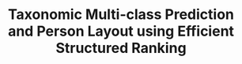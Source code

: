 ---
title: "Taxonomic Multi-class Prediction and Person Layout using Efficient Structured Ranking"
year: 2012
pdf_url: "http://www.robots.ox.ac.uk/~tvg/publications/2012/mittal12.pdf"
category: "vision"
author_list: "A. Mittal, Matthew B. Blaschko, Andrew Zisserman, Philip H.S. Torr"
grant: "NULL"
pub_in: "In Proceedings of European Conference on Computer Vision"
---